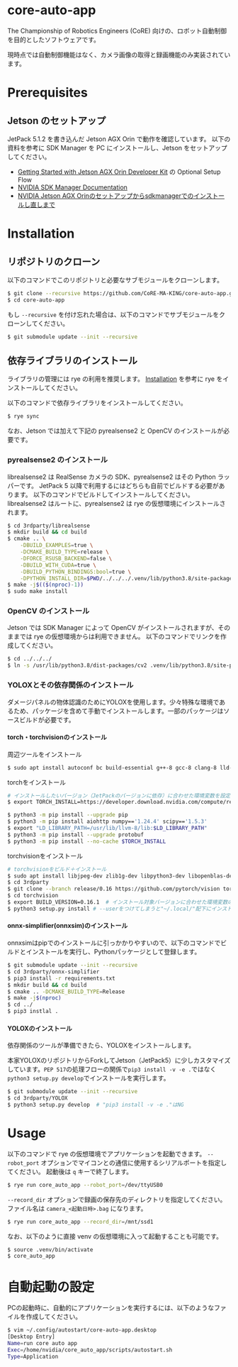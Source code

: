 # core-auto-app

The Championship of Robotics Engineers (CoRE) 向けの、ロボット自動制御を目的としたソフトウェアです。

現時点では自動制御機能はなく、カメラ画像の取得と録画機能のみ実装されています。

# Prerequisites

## Jetson のセットアップ

JetPack 5.1.2 を書き込んだ Jetson AGX Orin で動作を確認しています。
以下の資料を参考に SDK Manager を PC にインストールし、Jetson をセットアップしてください。

- [Getting Started with Jetson AGX Orin Developer Kit](https://developer.nvidia.com/embedded/learn/get-started-jetson-agx-orin-devkit) の Optional Setup Flow
- [NVIDIA SDK Manager Documentation](https://docs.nvidia.com/sdk-manager/)
- [NVIDIA Jetson AGX Orinのセットアップからsdkmanagerでのインストールし直しまで](https://www.souichi.club/deep-learning/jetson-agx-orin/)

# Installation

## リポジトリのクローン

以下のコマンドでこのリポジトリと必要なサブモジュールをクローンします。

```sh
$ git clone --recursive https://github.com/CoRE-MA-KING/core-auto-app.git
$ cd core-auto-app
```

もし `--recursive` を付け忘れた場合は、以下のコマンドでサブモジュールをクローンしてください。

```sh
$ git submodule update --init --recursive
```

## 依存ライブラリのインストール

ライブラリの管理には rye の利用を推奨します。
[Installation](https://rye-up.com/guide/installation/) を参考に rye をインストールしてください。

以下のコマンドで依存ライブラリをインストールしてください。

```sh
$ rye sync
```

なお、Jetson では加えて下記の pyrealsense2 と OpenCV のインストールが必要です。

### pyrealsense2 のインストール

librealsense2 は RealSense カメラの SDK、pyrealsense2 はその Python ラッパーです。
JetPack 5 以降で利用するにはどちらも自前でビルドする必要があります。
以下のコマンドでビルドしてインストールしてください。
librealsense2 はルートに、pyrealsense2 は rye の仮想環境にインストールされます。

```sh
$ cd 3rdparty/librealsense
$ mkdir build && cd build
$ cmake .. \
    -DBUILD_EXAMPLES=true \
    -DCMAKE_BUILD_TYPE=release \
    -DFORCE_RSUSB_BACKEND=false \
    -DBUILD_WITH_CUDA=true \
    -DBUILD_PYTHON_BINDINGS:bool=true \
    -DPYTHON_INSTALL_DIR=$PWD/../../../.venv/lib/python3.8/site-packages
$ make -j$(($(nproc)-1))
$ sudo make install
```

### OpenCV のインストール

Jetson では SDK Manager によって OpenCV がインストールされますが、そのままでは rye の仮想環境からは利用できません。
以下のコマンドでリンクを作成してください。

```sh
$ cd ../../../
$ ln -s /usr/lib/python3.8/dist-packages/cv2 .venv/lib/python3.8/site-packages/cv2
```

### YOLOXとその依存関係のインストール

ダメージパネルの物体認識のためにYOLOXを使用します。少々特殊な環境であるため、パッケージを含めて手動でインストールします。一部のパッケージはソースビルドが必要です。

#### torch・torchvisionのインストール

周辺ツールをインストール

```sh
$ sudo apt install autoconf bc build-essential g++-8 gcc-8 clang-8 lld-8 gettext-base gfortran-8 iputils-ping libbz2-dev libc++-dev libcgal-dev libffi-dev libfreetype6-dev libhdf5-dev libjpeg-dev liblzma-dev libncurses5-dev libncursesw5-dev libpng-dev libreadline-dev libssl-dev libsqlite3-dev libxml2-dev libxslt-dev locales moreutils openssl python-openssl rsync scons python3-pip libopenblas-dev
```

torchをインストール

```sh
# インストールしたいバージョン（JetPackのバージョンに依存）に合わせた環境変数を設定（今回はJetPack5）
$ export TORCH_INSTALL=https://developer.download.nvidia.com/compute/redist/jp/v512/pytorch/torch-2.1.0a0+41361538.nv23.06-cp38-cp38-linux_aarch64.whl

$ python3 -m pip install --upgrade pip
$ python3 -m pip install aiohttp numpy=='1.24.4' scipy=='1.5.3'
$ export "LD_LIBRARY_PATH=/usr/lib/llvm-8/lib:$LD_LIBRARY_PATH"
$ python3 -m pip install --upgrade protobuf
$ python3 -m pip install --no-cache $TORCH_INSTALL
```

torchvisionをインストール

```sh
# torchvisionをビルド＋インストール
$ sudo apt install libjpeg-dev zlib1g-dev libpython3-dev libopenblas-dev libavcodec-dev libavformat-dev libswscale-dev
$ cd 3rdparty
$ git clone --branch release/0.16 https://github.com/pytorch/vision torchvision
$ cd torchvision
$ export BUILD_VERSION=0.16.1  # インストール対象バージョンに合わせた環境変数の指定
$ python3 setup.py install # --userをつけてしまうと"~/.local/"配下にインストールされるので注意
```

#### onnx-simplifier(onnxsim)のインストール

onnxsimはpipでのインストールに引っかかりやすいので、以下のコマンドでビルドとインストールを実行し、Pythonパッケージとして登録します。

```sh
$ git submodule update --init --recursive
$ cd 3rdparty/onnx-simplifier
$ pip3 install -r requirements.txt
$ mkdir build && cd build
$ cmake .. -DCMAKE_BUILD_TYPE=Release
$ make -j$(nproc)
$ cd ../
$ pip3 instlal .
```

#### YOLOXのインストール

依存関係のツールが準備できたら、YOLOXをインストールします。

本家YOLOXのリポジトリからForkしてJetson（JetPack5）に少しカスタマイズしています。`PEP 517`の処理フローの関係で`pip3 install -v -e .`ではなく`python3 setup.py develop`でインストールを実行します。

```sh
$ git submodule update --init --recursive
$ cd 3rdparty/YOLOX
$ python3 setup.py develop  # "pip3 install -v -e ."はNG
```

# Usage

以下のコマンドで rye の仮想環境でアプリケーションを起動できます。
`--robot_port` オプションでマイコンとの通信に使用するシリアルポートを指定してください。
起動後は `q` キーで終了します。

```sh
$ rye run core_auto_app --robot_port=/dev/ttyUSB0
```

`--record_dir` オプションで録画の保存先のディレクトリを指定してください。ファイル名は `camera_<起動日時>.bag` になります。

```sh
$ rye run core_auto_app --record_dir=/mnt/ssd1
```

なお、以下のように直接 venv の仮想環境に入って起動することも可能です。

```sh
$ source .venv/bin/activate
$ core_auto_app
```

# 自動起動の設定

PCの起動時に、自動的にアプリケーションを実行するには、以下のようなファイルを作成してください。

```sh
$ vim ~/.config/autostart/core-auto-app.desktop
[Desktop Entry]
Name=run core auto app
Exec=/home/nvidia/core_auto_app/scripts/autostart.sh
Type=Application
```

